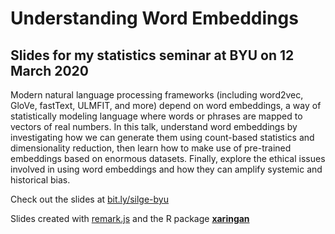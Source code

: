 
# Understanding Word Embeddings

## Slides for my statistics seminar at BYU on 12 March 2020

Modern natural language processing frameworks (including word2vec, GloVe, fastText, ULMFIT, and more) depend on word embeddings, a way of statistically modeling language where words or phrases are mapped to vectors of real numbers. In this talk, understand word embeddings by investigating how we can generate them using count-based statistics and dimensionality reduction, then learn how to make use of pre-trained embeddings based on enormous datasets. Finally, explore the ethical issues involved in using word embeddings and how they can amplify systemic and historical bias.

Check out the slides at [bit.ly/silge-byu](https://bit.ly/silge-byu)

Slides created with [remark.js](http://remarkjs.com/) and the R package [**xaringan**](https://github.com/yihui/xaringan)
